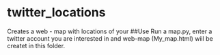 # twitter_locations
Creates a web - map with locations of your 
##Use
Run a map.py, enter a twitter account you are interested in and web-map (My_map.html) wiil be createt in this folder. 
